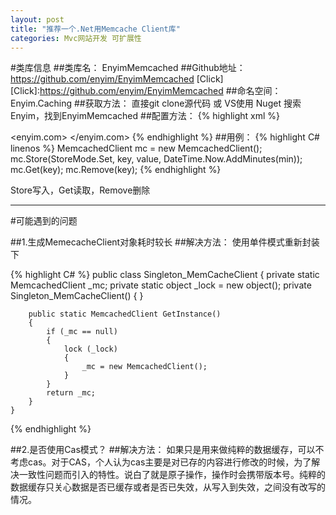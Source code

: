 ```yaml
---
layout: post
title: "推荐一个.Net用Memcache Client库"
categories: Mvc网站开发 可扩展性
---
```


#类库信息
##类库名：
EnyimMemcached
##Github地址：
https://github.com/enyim/EnyimMemcached [Click]
[Click]:https://github.com/enyim/EnyimMemcached
##命名空间：
Enyim.Caching
##获取方法：
直接git clone源代码 或 VS使用 Nuget 搜索Enyim，找到EnyimMemcached
##配置方法：
{% highlight xml %}
 <configSections>
    <sectionGroup name="enyim.com">
      <section name="memcached" type="Enyim.Caching.Configuration.MemcachedClientSection, Enyim.Caching" />
    </sectionGroup>
    <section name="memcached" type="Enyim.Caching.Configuration.MemcachedClientSection, Enyim.Caching" />
 </configSections>
  <enyim.com>
    <memcached>
      <servers>
        <!-- put your own server(s) here-->
        <add address="192.168.1.135" port="11211" />
      </servers>
      <socketPool minPoolSize="10" maxPoolSize="100" connectionTimeout="00:00:10" deadTimeout="00:02:00" />
    </memcached>
  </enyim.com>
  <memcached>
    <keyTransformer type="Enyim.Caching.Memcached.TigerHashKeyTransformer, Enyim.Caching" />
    <servers>
      <add address="192.168.1.135" port="11211" />
    </servers>
    <socketPool minPoolSize="2" maxPoolSize="100" connectionTimeout="00:00:10" deadTimeout="00:02:00" />
  </memcached>
{% endhighlight %}
##用例：
{% highlight C# linenos %}
MemcachedClient mc = new MemcachedClient();
mc.Store(StoreMode.Set, key, value, DateTime.Now.AddMinutes(min));
mc.Get(key);
mc.Remove(key);
{% endhighlight %}

Store写入，Get读取，Remove删除  

* * *
#可能遇到的问题

##1.生成MemecacheClient对象耗时较长
##解决方法：
使用单件模式重新封装下

{% highlight C# %}
 public class Singleton_MemCacheClient
    {
        private static MemcachedClient _mc;
        private static object _lock = new object();
        private Singleton_MemCacheClient() { }

        public static MemcachedClient GetInstance()
        {
            if (_mc == null)
            {
                lock (_lock)
                {
                    _mc = new MemcachedClient();
                }
            }
            return _mc;
        }
    }
{% endhighlight %}

##2.是否使用Cas模式？
##解决方法：
如果只是用来做纯粹的数据缓存，可以不考虑cas。对于CAS，个人认为cas主要是对已存的内容进行修改的时候，为了解决一致性问题而引入的特性。说白了就是原子操作，操作时会携带版本号。纯粹的数据缓存只关心数据是否已缓存或者是否已失效，从写入到失效，之间没有改写的情况。
